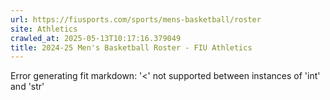 ```yaml
---
url: https://fiusports.com/sports/mens-basketball/roster
site: Athletics
crawled_at: 2025-05-13T10:17:16.379049
title: 2024-25 Men's Basketball Roster - FIU Athletics
---
```


Error generating fit markdown: '<' not supported between instances of 'int' and 'str'